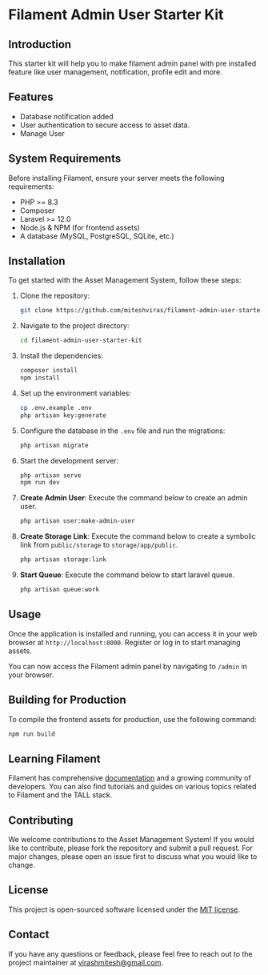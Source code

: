 # Filament Admin User Starter Kit

## Introduction

This starter kit will help you to make filament admin panel with pre installed feature like user management, notification, profile edit and more.
## Features

- Database notification added
- User authentication to secure access to asset data.
- Manage User

## System Requirements

Before installing Filament, ensure your server meets the following requirements:

- PHP >= 8.3
- Composer
- Laravel >= 12.0
- Node.js & NPM (for frontend assets)
- A database (MySQL, PostgreSQL, SQLite, etc.)

## Installation

To get started with the Asset Management System, follow these steps:

1. Clone the repository:
    ```bash
    git clone https://github.com/miteshviras/filament-admin-user-starter-kit.git
    ```
2. Navigate to the project directory:
    ```bash
    cd filament-admin-user-starter-kit
    ```
3. Install the dependencies:
    ```bash
    composer install
    npm install
    ```
4. Set up the environment variables:
    ```bash
    cp .env.example .env
    php artisan key:generate
    ```
5. Configure the database in the `.env` file and run the migrations:
    ```bash
    php artisan migrate
    ```
6. Start the development server:
    ```bash
    php artisan serve
    npm run dev
    ```
7. **Create Admin User**: Execute the command below to create an admin user.
    ```bash
    php artisan user:make-admin-user
    ```
8. **Create Storage Link**: Execute the command below to create a symbolic link from `public/storage` to `storage/app/public`.
    ```bash
    php artisan storage:link
    ```
9. **Start Queue**: Execute the command below to start laravel queue.
    ```bash
    php artisan queue:work
    ```


## Usage

Once the application is installed and running, you can access it in your web browser at `http://localhost:8000`. Register or log in to start managing assets.

You can now access the Filament admin panel by navigating to `/admin` in your browser.

## Building for Production

To compile the frontend assets for production, use the following command:
```bash
npm run build
```

## Learning Filament

Filament has comprehensive [documentation](https://filamentphp.com/docs) and a growing community of developers. You can also find tutorials and guides on various topics related to Filament and the TALL stack.

## Contributing

We welcome contributions to the Asset Management System! If you would like to contribute, please fork the repository and submit a pull request. For major changes, please open an issue first to discuss what you would like to change.

## License

This project is open-sourced software licensed under the [MIT license](https://opensource.org/licenses/MIT).

## Contact

If you have any questions or feedback, please feel free to reach out to the project maintainer at [virashmitesh@gmail.com](mailto:virashmitesh@gmail.com).

